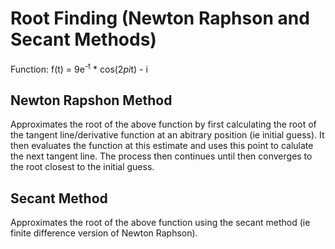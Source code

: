 # Root Finding (Newton Raphson and Secant Methods)

Function: f(t) = 9e<sup>-t</sup> * cos(2*pi*t) - i

## Newton Rapshon Method 
Approximates the root of the above function by first calculating the root of the tangent line/derivative function at an abitrary position (ie initial guess). It then evaluates the function at this estimate and uses this point to calulate the next tangent line. The process then continues until then converges to the root closest to the initial guess. 

## Secant Method
Approximates the root of the above function using the secant method (ie finite difference version of Newton Raphson).